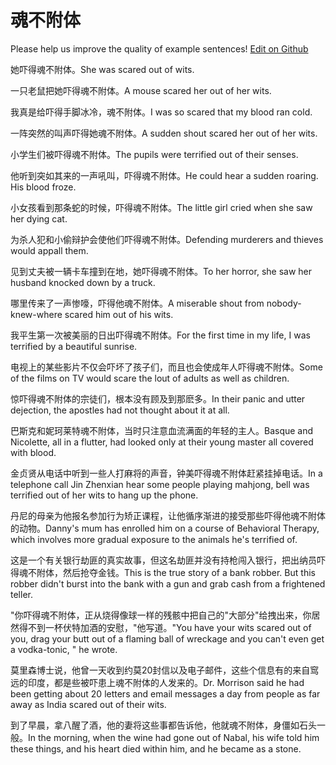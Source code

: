 # 魂不附体

Please help us improve the quality of example sentences! [Edit on Github](https://github.com/jiyushe/jiyu-example-sentence-source/blob/main/chinese/hunbufuti.md)

<p><span class="chinese">她吓得魂不附体。</span><span class="english">She was scared out of wits.</span></p>

<p><span class="chinese">一只老鼠把她吓得魂不附体。</span><span class="english">A mouse scared her out of her wits.</span></p>

<p><span class="chinese">我真是给吓得手脚冰冷，魂不附体。</span><span class="english">I was so scared that my blood ran cold.</span></p>

<p><span class="chinese">一阵突然的叫声吓得她魂不附体。</span><span class="english">A sudden shout scared her out of her wits.</span></p>

<p><span class="chinese">小学生们被吓得魂不附体。</span><span class="english">The pupils were terrified out of their senses.</span></p>

<p><span class="chinese">他听到突如其来的一声吼叫，吓得魂不附体。</span><span class="english">He could hear a sudden roaring. His blood froze.</span></p>

<p><span class="chinese">小女孩看到那条蛇的时候，吓得魂不附体。</span><span class="english">The little girl cried when she saw her dying cat.</span></p>

<p><span class="chinese">为杀人犯和小偷辩护会使他们吓得魂不附体。</span><span class="english">Defending murderers and thieves would appall them.</span></p>

<p><span class="chinese">见到丈夫被一辆卡车撞到在地，她吓得魂不附体。</span><span class="english">To her horror, she saw her husband knocked down by a truck.</span></p>

<p><span class="chinese">哪里传来了一声惨嚎，吓得他魂不附体。</span><span class="english">A miserable shout from nobody-knew-where scared him out of his wits.</span></p>

<p><span class="chinese">我平生第一次被美丽的日出吓得魂不附体。</span><span class="english">For the first time in my life, I was terrified by a beautiful sunrise.</span></p>

<p><span class="chinese">电视上的某些影片不仅会吓坏了孩子们，而且也会使成年人吓得魂不附体。</span><span class="english">Some of the films on TV would scare the lout of adults as well as children.</span></p>

<p><span class="chinese">惊吓得魂不附体的宗徒们，根本没有顾及到那麽多。</span><span class="english">In their panic and utter dejection, the apostles had not thought about it at all.</span></p>

<p><span class="chinese">巴斯克和妮珂莱特魂不附体，当时只注意血流满面的年轻的主人。</span><span class="english">Basque and Nicolette, all in a flutter, had looked only at their young master all covered with blood.</span></p>

<p><span class="chinese">金贞贤从电话中听到一些人打麻将的声音，钟美吓得魂不附体赶紧挂掉电话。</span><span class="english">In a telephone call Jin Zhenxian hear some people playing mahjong, bell was terrified out of her wits to hang up the phone.</span></p>

<p><span class="chinese">丹尼的母亲为他报名参加行为矫正课程，让他循序渐进的接受那些吓得他魂不附体的动物。</span><span class="english">Danny's mum has enrolled him on a course of Behavioral Therapy, which involves more gradual exposure to the animals he's terrified of.</span></p>

<p><span class="chinese">这是一个有关银行劫匪的真实故事，但这名劫匪并没有持枪闯入银行，把出纳员吓得魂不附体，然后抢夺金钱。</span><span class="english">This is the true story of a bank robber. But this robber didn't burst into the bank with a gun and grab cash from a frightened teller.</span></p>

<p><span class="chinese">"你吓得魂不附体，正从烧得像球一样的残骸中把自己的"大部分"给拽出来，你居然得不到一杯伏特加酒的安慰，"他写道。</span><span class="english">"You have your wits scared out of you, drag your butt out of a flaming ball of wreckage and you can't even get a vodka-tonic, " he wrote.</span></p>

<p><span class="chinese">莫里森博士说，他曾一天收到约莫20封信以及电子邮件，这些个信息有的来自窎远的印度，都是些被吓患上魂不附体的人发来的。</span><span class="english">Dr. Morrison said he had been getting about 20 letters and email messages a day from people as far away as India scared out of their wits.</span></p>

<p><span class="chinese">到了早晨，拿八醒了酒，他的妻将这些事都告诉他，他就魂不附体，身僵如石头一般。</span><span class="english">In the morning, when the wine had gone out of Nabal, his wife told him these things, and his heart died within him, and he became as a stone.</span></p>

